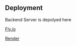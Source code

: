 ## Deployment

Backend Server is depolyed here

[Fly.io](https://helsinkiu-part3-backend-server.fly.dev/)

[Render](https://helsinkiu-part3-backend-server.onrender.com/)
